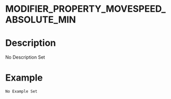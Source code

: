 # MODIFIER_PROPERTY_MOVESPEED_ABSOLUTE_MIN
# Description
No Description Set
# Example
```No Example Set```